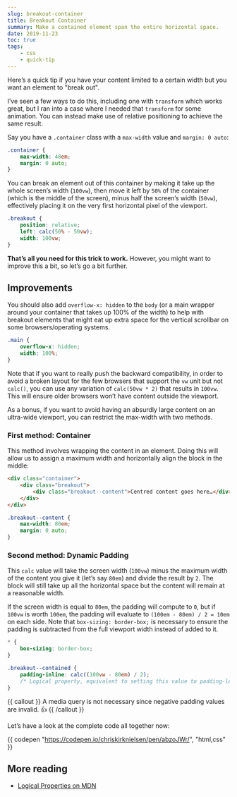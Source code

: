 ```yaml
---
slug: breakout-container
title: Breakout Container
summary: Make a contained element span the entire horizontal space.
date: 2019-11-23
toc: true
tags:
    - css
    - quick-tip
---
```


Here’s a quick tip if you have your content limited to a certain width but you want an element to "break out".

I’ve seen a few ways to do this, including one with `transform` which works great, but I ran into a case where I needed that `transform` for some animation. You can instead make use of relative positioning to achieve the same result.

Say you have a `.container` class with a `max-width` value and `margin: 0 auto`:

```css
.container {
	max-width: 48em;
	margin: 0 auto;
}
```

You can break an element out of this container by making it take up the whole screen’s width (`100vw`), then move it left by `50%` of the container (which is the middle of the screen), minus half the screen’s width (`50vw`), effectively placing it on the very first horizontal pixel of the viewport.

```css
.breakout {
	position: relative;
	left: calc(50% - 50vw);
	width: 100vw;
}
```

**That’s all you need for this trick to work.** However, you might want to improve this a bit, so let’s go a bit further.

## Improvements

You should also add `overflow-x: hidden` to the `body` (or a main wrapper around your container that takes up 100% of the width) to help with breakout elements that might eat up extra space for the vertical scrollbar on some browsers/operating systems.

```css
.main {
	overflow-x: hidden;
	width: 100%;
}
```

Note that if you want to really push the backward compatibility, in order to avoid a broken layout for the few browsers that support the `vw` unit but not `calc()`, you can use any variation of `calc(50vw * 2)` that results in `100vw`. This will ensure older browsers won’t have content outside the viewport.

As a bonus, if you want to avoid having an absurdly large content on an ultra-wide viewport, you can restrict the max-width with two methods.

### First method: Container

This method involves wrapping the content in an element. Doing this will allow us to assign a maximum width and horizontally align the block in the middle:

```html
<div class="container">
	<div class="breakout">
		<div class="breakout--content">Centred content goes here…</div>
	</div>
</div>
```

```css
.breakout--content {
	max-width: 80em;
	margin: 0 auto;
}
```

### Second method: Dynamic Padding

This `calc` value will take the screen width (`100vw`) minus the maximum width of the content you give it (let’s say `80em`) and divide the result by `2`. The block will still take up all the horizontal space but the content will remain at a reasonable width.

If the screen width is equal to `80em`, the padding will compute to `0`, but if `100vw` is worth `100em`, the padding will evaluate to `(100em - 80em) / 2 = 10em` on each side. Note that `box-sizing: border-box;` is necessary to ensure the padding is subtracted from the full viewport width instead of added to it.

```css
* {
	box-sizing: border-box;
}

.breakout--contained {
	padding-inline: calc((100vw - 80em) / 2);
	/* Logical property, equivalent to setting this value to padding-left and padding-right in left-to-right contexts */
}
```

{{ callout }}
A media query is not necessary since negative padding values are invalid. 👍
{{ /callout }}

Let’s have a look at the complete code all together now:

{{ codepen "https://codepen.io/chriskirknielsen/pen/abzoJWr/", "html,css" }}

## More reading

-   [Logical Properties on MDN](https://developer.mozilla.org/en-US/docs/Web/CSS/CSS_Logical_Properties)
